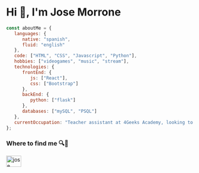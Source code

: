 <h1>Hi 👋, I'm Jose Morrone</h1> 

````javascript
const aboutMe = {
   languages: {
      native: "spanish",
      fluid: "english"
   },
   code: ["HTML", "CSS", "Javascript", "Python"],
   hobbies: ["videogames", "music", "stream"],
   technologies: {
      frontEnd: {
         js: ["React"],
         css: ["Bootstrap"]
      },
      backEnd: {
         python: ["flask"]
      },
      databases: ["mySQL", "PSQL"]
   },
   currentOccupation: "Teacher assistant at 4Geeks Academy, looking to keep learning and open for job opportunities"
};
````

<h3>Where to find me 🔍👀</h3>
<p align="left">
<a href="linkedin.com/in/josemorrone/" target="blank"><img align="center" src="https://raw.githubusercontent.com/rahuldkjain/github-profile-readme-generator/master/src/images/icons/Social/linked-in-alt.svg" alt="jose morrone" height="30" width="40" /></a>
</p>
